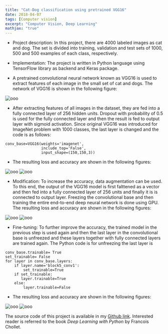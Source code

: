 ```yaml
---
title: "Cat-Dog classification using pretrained VGG16"
date: 2018-04-07
tags: [Computer vision]
excerpt: "Computer Vision, Deep Learning"
mathjax: "true"
---
```

* Project description:
In this project, there are 4000 labeled images as cat and dog. The set is divided into training, validation and test sets of 1000, 500 and 500 examples of each class, respectively.

* Implementation: The project is written in Python language using TensorFlow library as backend and Keras package.

* A pretrained convolutional neural network known as VGG16 is used to extract features of each image in the small set of cat and dogs. The network of VGG16 is shown in the following figure:

<img src="{{ site.url }}{{ site.baseurl }}/images/VGG/VGG.png" alt="ooo">

* After extracting features of all images in the dataset, they are fed into a fully connected layer of 256 hidden units. Dropout with probability of 0.5 is used for the fully connected layer and then the result is fed to output layer with sigmoid activation. Since original VGG16 was introduced for ImageNet problem with 1000 classes, the last layer is changed and the code is as follows:

```
conv_base=VGG16(weights='imagenet',
                include_top='False',
                input_shape=(150,150,3))
```

* The resulting loss and accuracy are shown in the following figures:

<img src="{{ site.url }}{{ site.baseurl }}/images/VGG/loss.png" alt="ooo">

<img src="{{ site.url }}{{ site.baseurl }}/images/VGG/acc.png" alt="ooo">  


* Modification: To increase the accuracy, data augmentation can be used. To this end, the output of the VGG16 model is first falttened as a vector and then fed into a fully connected layer of 256 units and finally it is is connected to output layer. Freezing the convolutional base and then training the entire end-to-end deep neural network is done using GPU. The resulting loss and accuracy are shown in the following figures:

<img src="{{ site.url }}{{ site.baseurl }}/images/VGG/loss2.png" alt="ooo">

<img src="{{ site.url }}{{ site.baseurl }}/images/VGG/acc2.png" alt="ooo">      

* Fine-tuning: To further improve the accuracy, the trained model in the previous step is used again and then the last layer in the convolutional base is unfreezed and these layers together with fully connected layers are trained again. The Python code is for unfreezing the last layer is
```
conv_base.trainable= True
set_trainable= False
for layer in conv_base.layers:
    if layer.name='block5_conv1':
        set_trainable=True
    if set_trainable:
       layer.trainable=True
    else:
        layer.trainable=False
``` 

* The resulting loss and accuracy are shown in the following figures:

<img src="{{ site.url }}{{ site.baseurl }}/images/VGG/loss3.png" alt="ooo">

<img src="{{ site.url }}{{ site.baseurl }}/images/VGG/acc3.png" alt="ooo">      

The source code of this project is available in my [Github link](https://github.com/MohammadrezaAzimi/Cat-Dog-Classification-ConvNet/blob/master/Cats%20and%20dogs%20using%20Keras.ipynb). Interested reader is referred to the book *Deep Learning with Python* by Francois Chollet.         
